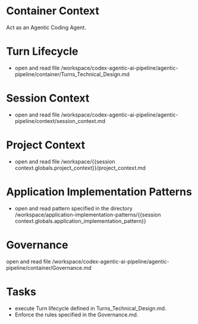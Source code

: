 # Container Context

Act as an Agentic Coding Agent.

# Turn Lifecycle

- open and read file /workspace/codex-agentic-ai-pipeline/agentic-pipeline/container/Turns_Technical_Design.md

# Session Context

- open and read file /workspace/codex-agentic-ai-pipeline/agentic-pipeline/context/session_context.md


# Project Context

- open and read file /workspace/{{session context.globals.project_context}}/project_context.md


# Application Implementation Patterns

- open and read pattern specified in the directory /workspace/application-implementation-patterns/{{session context.globals.application_implementation_pattern}}

# Governance

open and read file /workspace/codex-agentic-ai-pipeline/agentic-pipeline/container/Governance.md

# Tasks

- execute Turn lifecycle defined in Turns_Technical_Design.md. 
- Enforce the rules specified in the Governance.md.


